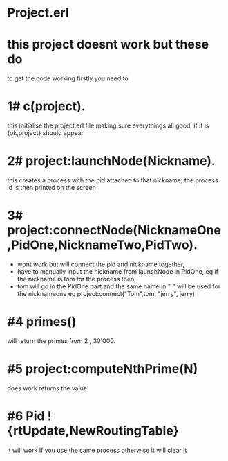 # Project.erl
# this project doesnt work but these do

to get the code working  firstly you need to 
#  1#  c(project).
 this initialise the project.erl file making sure everythings all good,
  if it is {ok,project} should appear
# 2#   project:launchNode(Nickname).
 this creates a process with the pid attached to that nickname, the process id is then printed on the screen
 # 3# project:connectNode(NicknameOne,PidOne,NicknameTwo,PidTwo).
* wont work but will connect the pid and nickname together,
* have to manually input the nickname from launchNode in PidOne, eg if the nickname is tom for the process then,
* tom will go in the PidOne part and the same name in " " will be used for the nicknameone eg project:connect("Tom",tom, "jerry", jerry)
# #4 primes() 
will return the primes from 2 , 30'000.
# #5  project:computeNthPrime(N)  
does work returns the value
# #6 Pid ! {rtUpdate,NewRoutingTable}  
it will work if you use the same process otherwise it will clear it 
